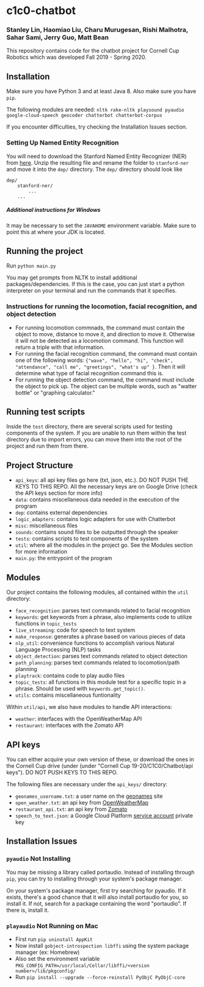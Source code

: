 # c1c0-chatbot
### Stanley Lin, Haomiao Liu, Charu Murugesan, Rishi Malhotra, Sahar Sami, Jerry Guo, Matt Bean

This repository contains code for the chatbot project for Cornell Cup Robotics which was developed Fall 2019 - Spring 2020.

## Installation

Make sure you have Python 3 and at least Java 8. Also make sure you have `pip`.

The following modules are needed: `nltk rake-nltk playsound pyaudio google-cloud-speech geocoder chatterbot chatterbot-corpus`

If you encounter difficulties, try checking the Installation Issues section.

### Setting Up Named Entity Recognition
You will need to download the Stanford Named Entity Recognizer (NER) from [here](https://nlp.stanford.edu/software/CRF-NER.shtml). Unzip the resulting file and rename the folder to `stanford-ner` and move it into the `dep/` directory. The `dep/` directory should look like
```
dep/
	stanford-ner/
		...
	...
```

##### Additional instructions for Windows
It may be necessary to set the `JAVAHOME` environment variable. Make sure to point this at where your JDK is located.

## Running the project
Run `python main.py`

You may get prompts from NLTK to install additional packages/dependencies. If this is the case, you can just start a python interpreter on your terminal and run the commands that it specifies. 

### Instructions for running the locomotion, facial recognition, and object detection
* For running locomotion commnads, the command must contain the object to move, distance to move it, and direction to move it. Otherwise it will not be detected as a locomotion command. This function will return a triple with that information.
* For running the facial recognition command, the command must contain one of the following words: `{"wave", "hello", "hi", "check", "attendance", "call me", "greetings", "what's up" }`. Then it will determine what type of facial recognition command this is.
* For running the object detection command, the command must include the object to pick up. The object can be multiple words, such as "watter bottle" or "graphing calculator." 

## Running test scripts
Inside the `test` directory, there are several scripts used for testing components of the system. If you are unable to run them within the test directory due to import errors, you can move them into the root of the project and run them from there.

## Project Structure
* `api_keys`: all api key files go here (txt, json, etc.). DO NOT PUSH THE KEYS TO THIS REPO. All the necessary keys are on Google Drive (check the API keys section for more info)
* `data`: contains miscellaneous data needed in the execution of the program
* `dep`: contains external dependencies
* `logic_adapters`: contains logic adapters for use with Chatterbot
* `misc`: miscellaneous files
* `sounds`: contains sound files to be outputted through the speaker
* `tests`: contains scripts to test components of the system
* `util`: where all the modules in the project go. See the Modules section for more information
* `main.py`: the entrypoint of the program

## Modules
Our project contains the following modules, all contained within the `util` directory:
* `face_recognition`: parses text commands related to facial recognition
* `keywords`: get keywords from a phrase, also implements code to utilize functions in `topic_tests`
* `live_streaming`: code for speech to text system
* `make_response`: generates a phrase based on various pieces of data
* `nlp_util`: convenience functions to accomplish various Natural Language Processing (NLP) tasks
* `object_detection`: parses text commands related to object detection
* `path_planning`: parses text commands related to locomotion/path planning
* `playtrack`: contains code to play audio files
* `topic_tests`: all functions in this module test for a specific topic in a phrase. Should be used with `keywords.get_topic()`.
* `utils`: contains miscellaneous funtionality

Within `util/api`, we also have modules to handle API interactions:
* `weather`: interfaces with the OpenWeatherMap API
* `restaurant`: interfaces with the Zomato API

## API keys
You can either acquire your own version of these, or download the ones in the Cornell Cup drive (under (under "Cornell Cup 19-20/C1C0/Chatbot/api keys"). DO NOT PUSH KEYS TO THIS REPO.

The following files are necessary under the `api_keys/` directory:
* `geonames_username.txt`: a user name on the [geonames](http://www.geonames.org/) site
* `open_weather.txt`: an api key from [OpenWeatherMap](https://openweathermap.org/api)
* `restaurant_api.txt`: an api key from [Zomato](https://developers.zomato.com/api)
* `speech_to_text.json`: a Google Cloud Platform [service account](https://cloud.google.com/compute/docs/access/service-accounts) private key

## Installation Issues

### `pyaudio` Not Installing
You may be missing a library called portaudio. Instead of installing through `pip`, you can try to installing through your system's package manager.

On your system's package manager, first try searching for pyaudio. If it exists, there's a good chance that it will also install portaudio for you, so install it. If not, search for a package containing the word "portaudio". If there is, install it.

### `playaudio` Not Running on Mac
* First run `pip uninstall AppKit`
* Now install `gobject-introspection libffi` using the system package manager (ex: Homebrew)
* Also set the environment variable `PKG_CONFIG_PATH=/usr/local/Cellar/libffi/<version number>/lib/pkgconfig/`
* Run `pip install --upgrade --force-reinstall PyObjC PyObjC-core`

